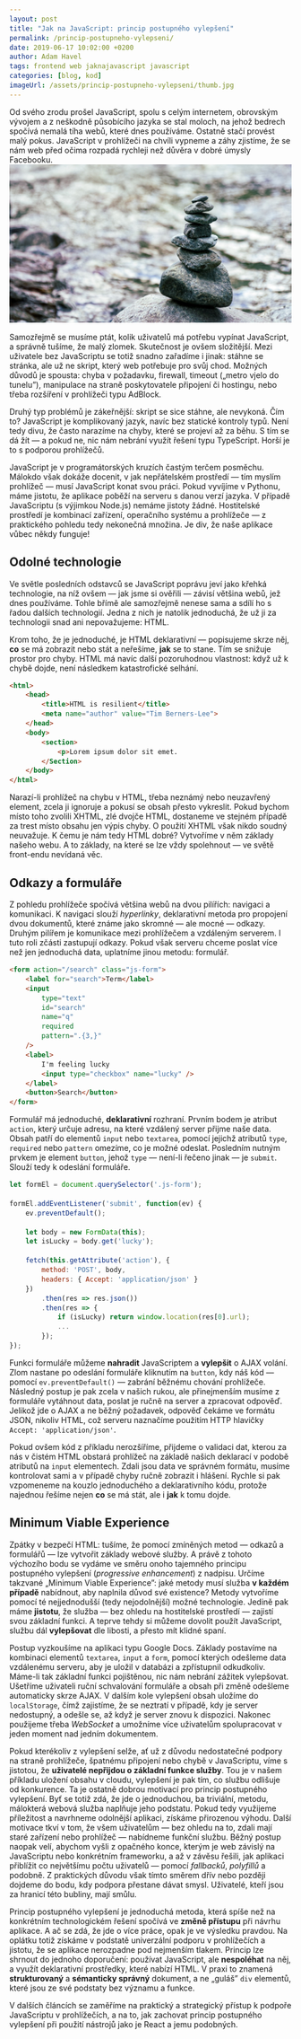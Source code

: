 ```yaml
---
layout: post
title: "Jak na JavaScript: princip postupného vylepšení"
permalink: /princip-postupneho-vylepseni/
date: 2019-06-17 10:02:00 +0200
author: Adam Havel
tags: frontend web jaknajavascript javascript
categories: [blog, kod]
imageUrl: /assets/princip-postupneho-vylepseni/thumb.jpg
---
```


Od svého zrodu prošel JavaScript, spolu s celým internetem, obrovským vývojem a z neškodně působícího jazyka se stal moloch, na jehož bedrech spočívá nemalá tíha webů, které dnes používáme. Ostatně stačí provést malý pokus. JavaScript v prohlížeči na chvíli vypneme a záhy zjistíme, že se nám web před očima rozpadá rychleji než důvěra v dobré úmysly Facebooku.
<br>![](/assets/princip-postupneho-vylepseni/thumb.jpg)

Samozřejmě se musíme ptát, kolik uživatelů má potřebu vypínat JavaScript, a správně tušíme, že malý zlomek. Skutečnost je ovšem složitější. Mezi uživatele bez JavaScriptu se totiž snadno zařadíme i jinak: stáhne se stránka, ale už ne skript, který web potřebuje pro svůj chod. Možných důvodů je spousta: chyba v požadavku, firewall, timeout („metro vjelo do tunelu”), manipulace na straně poskytovatele připojení či hostingu, nebo třeba rozšíření v prohlížeči typu AdBlock.

Druhý typ problémů je zákeřnější: skript se sice stáhne, ale nevykoná. Čím to? JavaScript je komplikovaný jazyk, navíc bez statické kontroly typů. Není tedy divu, že často narazíme na chyby, které se projeví až za běhu. S tím se dá žít — a pokud ne, nic nám nebrání využít řešení typu TypeScript. Horší je to s podporou prohlížečů.

JavaScript je v programátorských kruzích častým terčem posměchu. Málokdo však dokáže docenit, v jak nepřátelském prostředí — tím myslím prohlížeč — musí JavaScript konat svou práci. Pokud vyvíjíme v Pythonu, máme jistotu, že aplikace poběží na serveru s danou verzí jazyka. V případě JavaScriptu (s výjimkou Node.js) nemáme jistoty žádné. Hostitelské prostředí je kombinací zařízení, operačního systému a prohlížeče — z praktického pohledu tedy nekonečná množina. Je div, že naše aplikace vůbec někdy funguje!

## Odolné technologie

Ve světle posledních odstavců se JavaScript poprávu jeví jako křehká technologie, na níž ovšem — jak jsme si ověřili — závisí většina webů, jež dnes používáme. Tohle břímě ale samozřejmě nenese sama a sdílí ho s řadou dalších technologií. Jedna z nich je natolik jednoduchá, že už ji za technologii snad ani nepovažujeme: HTML.

Krom toho, že je jednoduché, je HTML deklarativní — popisujeme skrze něj, **co** se má zobrazit nebo stát a neřešíme, **jak** se to stane. Tím se snižuje prostor pro chyby. HTML má navíc další pozoruhodnou vlastnost: když už k chybě dojde, není následkem katastrofické selhání.

```html
<html>
    <head>
        <title>HTML is resilient</title>
        <meta name="author" value="Tim Berners-Lee">
    </head>
    <body>
        <section>
            <p>Lorem ipsum dolor sit emet.
        </Section>
    </body>
</html>
```

Narazí-li prohlížeč na chybu v HTML, třeba neznámý nebo neuzavřený element, zcela ji ignoruje a pokusí se obsah přesto vykreslit. Pokud bychom místo toho zvolili XHTML, zlé dvojče HTML, dostaneme ve stejném případě za trest místo obsahu jen výpis chyby. O použití XHTML však nikdo soudný neuvažuje. K čemu je nám tedy HTML dobré? Vytvoříme v něm základy našeho webu. A to základy, na které se lze vždy spolehnout — ve světě front-endu nevídaná věc.

## Odkazy a formuláře

Z pohledu prohlížeče spočívá většina webů na dvou pilířích: navigaci a komunikaci. K navigaci slouží *hyperlinky*, deklarativní metoda pro propojení dvou dokumentů, které známe jako skromné — ale mocné — odkazy. Druhým pilířem je komunikace mezi prohlížečem a vzdáleným serverem. I tuto roli zčásti zastupují odkazy. Pokud však serveru chceme poslat více než jen jednoduchá data, uplatníme jinou metodu: formulář.

```html
<form action="/search" class="js-form">
    <label for="search">Term</label>
    <input
        type="text"
        id="search"
        name="q"
        required
        pattern=".{3,}"
    />
    <label>
        I'm feeling lucky
        <input type="checkbox" name="lucky" />
    </label>
    <button>Search</button>
</form>
```

Formulář má jednoduché, **deklarativní** rozhraní. Prvním bodem je atribut `action`, který určuje adresu, na které vzdálený server přijme naše data. Obsah patří do elementů `input` nebo `textarea`, pomocí jejichž atributů `type`, `required` nebo `pattern` omezíme, co je možné odeslat. Posledním nutným prvkem je element `button`, jehož `type` — není-li řečeno jinak — je `submit`. Slouží tedy k odeslání formuláře.

```js
let formEl = document.querySelector('.js-form');

formEl.addEventListener('submit', function(ev) {
    ev.preventDefault();

    let body = new FormData(this);
    let isLucky = body.get('lucky');

    fetch(this.getAttribute('action'), {
        method: 'POST', body,
        headers: { Accept: 'application/json' }
    })
        .then(res => res.json())
        .then(res => {
            if (isLucky) return window.location(res[0].url);
            ...
        });
});
```

Funkci formuláře můžeme **nahradit** JavaScriptem a **vylepšit** o AJAX volání. Zlom nastane po odeslání formuláře kliknutím na `button`, kdy náš kód — pomocí `ev.preventDefault()` — zabrání běžnému chování prohlížeče. Následný postup je pak zcela v našich rukou, ale přinejmenším musíme z formuláře vytáhnout data, poslat je ručně na server a zpracovat odpověď. Jelikož jde o AJAX a ne běžný požadavek, odpověď čekáme ve formátu JSON, nikoliv HTML, což serveru naznačíme použitím HTTP hlavičky `Accept: 'application/json'`.

Pokud ovšem kód z příkladu nerozšíříme, přijdeme o validaci dat, kterou za nás v čistém HTML obstará prohlížeč na základě našich deklarací v podobě atributů na `input` elementech. Zdali jsou data ve správném formátu, musíme kontrolovat sami a v případě chyby ručně zobrazit i hlášení. Rychle si pak vzpomeneme na kouzlo jednoduchého a deklarativního kódu, protože najednou řešíme nejen **co** se má stát, ale i **jak** k tomu dojde.

## Minimum Viable Experience

Zpátky v bezpečí HTML: tušíme, že pomocí zmíněných metod — odkazů a formulářů — lze vytvořit základy webové služby. A právě z tohoto výchozího bodu se vydáme ve směru onoho tajemného principu postupného vylepšení (*progressive enhancement*) z nadpisu. Určíme takzvané „Minimum Viable Experience”: jaké metody musí služba **v každém případě** nabídnout, aby naplnila důvod své existence? Metody vytvoříme pomocí té nejjednodušší (tedy nejodolnější) možné technologie. Jedině pak máme **jistotu**, že služba — bez ohledu na hostitelské prostředí — zajistí svou základní funkci. A teprve tehdy si můžeme dovolit použít JavaScript, službu dál **vylepšovat** dle libosti, a přesto mít klidné spaní.

Postup vyzkoušíme na aplikaci typu Google Docs. Základy postavíme na kombinaci elementů `textarea`, `input` a `form`, pomocí kterých odešleme data vzdálenému serveru, aby je uložil v databázi a zpřístupnil odkudkoliv. Máme-li tak základní funkci pojištěnou, nic nám nebrání zážitek vylepšovat. Ušetříme uživateli ruční schvalování formuláře a obsah při změně odešleme automaticky skrze AJAX. V dalším kole vylepšení obsah uložíme do `localStorage`, čímž zajistíme, že se neztratí v případě, kdy je server nedostupný, a odešle se, až když je server znovu k dispozici. Nakonec použijeme třeba *WebSocket* a umožníme více uživatelům spolupracovat v jeden moment nad jedním dokumentem.

Pokud kterékoliv z vylepšení selže, ať už z důvodu nedostatečné podpory na straně prohlížeče, špatnému připojení nebo chybě v JavaScriptu, víme s jistotou, že **uživatelé nepřijdou o základní funkce služby**. Tou je v našem příkladu uložení obsahu v cloudu, vylepšení je pak tím, co službu odlišuje od konkurence. Ta je ostatně dobrou motivací pro princip postupného vylepšení. Byť se totiž zdá, že jde o jednoduchou, ba triviální, metodu, málokterá webová služba naplňuje jeho podstatu. Pokud tedy využijeme příležitost a navrhneme odolnější aplikaci, získáme přirozenou výhodu. Další motivace tkví v tom, že všem uživatelům — bez ohledu na to, zdali mají staré zařízení nebo prohlížeč — nabídneme funkční službu. Běžný postup naopak velí, abychom vyšli z opačného konce, kterým je web závislý na JavaScriptu nebo konkrétním frameworku, a až v závěsu řešili, jak aplikaci přiblížit co největšímu počtu uživatelů — pomocí *fallbacků*, *polyfillů* a podobně. Z praktických důvodu však tímto směrem dřív nebo později dojdeme do bodu, kdy podpora přestane dávat smysl. Uživatelé, kteří jsou za hranicí této bubliny, mají smůlu.

Princip postupného vylepšení je jednoduchá metoda, která spíše než na konkrétním technologickém řešení spočívá ve **změně přístupu** při návrhu aplikace. A ač se zdá, že jde o více práce, opak je ve výsledku pravdou. Na oplátku totiž získáme v podstatě univerzální podporu v prohlížečích a jistotu, že se aplikace nerozpadne pod nejmenším tlakem. Princip lze shrnout do jednoho doporučení: používat JavaScript, ale **nespoléhat** na něj, a využít deklarativní prostředky, které nabízí HTML. V praxi to znamená **strukturovaný** a **sémanticky správný** dokument, a ne „guláš” `div` elementů, které jsou ze své podstaty bez významu a funkce.

V dalších článcích se zaměříme na praktický a strategický přístup k podpoře JavaScriptu v prohlížečích, a na to, jak zachovat princip postupného vylepšení při použití nástrojů jako je React a jemu podobných.
